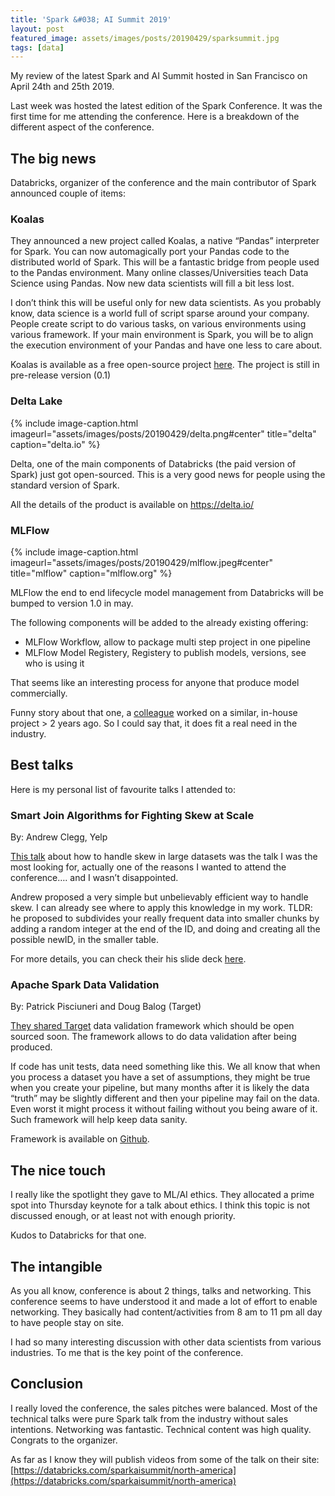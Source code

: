 ```yaml
---
title: 'Spark &#038; AI Summit 2019'
layout: post
featured_image: assets/images/posts/20190429/sparksummit.jpg
tags: [data]
---
```

My review of the latest Spark and AI Summit hosted in San Francisco on April 24th and 25th 2019.

<!--more-->

Last week was hosted the latest edition of the Spark Conference. It was the first time for me attending the conference. Here is a breakdown of the different aspect of the conference.

## The big news

Databricks, organizer of the conference and the main contributor of Spark announced couple of items:

### Koalas

They announced a new project called Koalas, a native &#8220;Pandas&#8221; interpreter for Spark. You can now automagically port your Pandas code to the distributed world of Spark. This will be a fantastic bridge from people used to the Pandas environment. Many online classes/Universities teach Data Science using Pandas. Now new data scientists will fill a bit less lost.

I don&#8217;t think this will be useful only for new data scientists. As you probably know, data science is a world full of script sparse around your company. People create script to do various tasks, on various environments using various framework. If your main environment is Spark, you will be to align the execution environment of your Pandas and have one less to care about.

Koalas is available as a free open-source project [here](https://github.com/databricks/koalas). The project is still in pre-release version (0.1)

### Delta Lake

{% include image-caption.html imageurl="assets/images/posts/20190429/delta.png#center"
title="delta" caption="delta.io" %}

Delta, one of the main components of Databricks (the paid version of Spark) just got open-sourced. This is a very good news for people using the standard version of Spark.

All the details of the product is available on <https://delta.io/>

### MLFlow

{% include image-caption.html imageurl="assets/images/posts/20190429/mlflow.jpeg#center"
title="mlflow" caption="mlflow.org" %}

MLFlow the end to end lifecycle model management from Databricks will be bumped to version 1.0 in may.

The following components will be added to the already existing offering:

* MLFlow Workflow, allow to package multi step project in one pipeline
* MLFlow Model Registery, Registery to publish models, versions, see who is using it

That seems like an interesting process for anyone that produce model commercially.

Funny story about that one, a [colleague](https://www.linkedin.com/in/pascalpotvin/) worked on a similar, in-house project > 2 years ago. So I could say that, it does fit a real need in the industry.

## Best talks

Here is my personal list of favourite talks I attended to:

### Smart Join Algorithms for Fighting Skew at Scale

By: Andrew Clegg, Yelp

[This talk](https://databricks.com/sparkaisummit/north-america/sessions-single-2019?id=30) about how to handle skew in large datasets was the talk I was the most looking for, actually one of the reasons I wanted to attend the conference&#8230;. and I wasn&#8217;t disappointed.

Andrew proposed a very simple but unbelievably efficient way to handle skew. I can already see where to apply this knowledge in my work. TLDR: he proposed to subdivides your really frequent data into smaller chunks by adding a random integer at the end of the ID, and doing and creating all the possible newID, in the smaller table.

For more details, you can check their his slide deck [here](https://docs.google.com/presentation/d/1AC6yqKjj-hfMYZxGb6mnJ4gn6tv_KscSHG_W7y1Py3A/edit?usp=sharing).

### Apache Spark Data Validation

By: Patrick Pisciuneri and Doug Balog (Target)

[They shared Target](https://databricks.com/sparkaisummit/north-america/sessions-single-2019?id=100) data validation framework which should be open sourced soon. The framework allows to do data validation after being produced.

If code has unit tests, data need something like this. We all know that when you process a dataset you have a set of assumptions, they might be true when you create your pipeline, but many months after it is likely the data &#8220;truth&#8221; may be slightly different and then your pipeline may fail on the data. Even worst it might process it without failing without you being aware of it. Such framework will help keep data sanity.

Framework is available on [Github](https://github.com/target/data-validator).

## The nice touch

I really like the spotlight they gave to ML/AI ethics. They allocated a prime spot into Thursday keynote for a talk about ethics. I think this topic is not discussed enough, or at least not with enough priority.

Kudos to Databricks for that one.

## The intangible

As you all know, conference is about 2 things, talks and networking. This conference seems to have understood it and made a lot of effort to enable networking. They basically had content/activities from 8 am to 11 pm all day to have people stay on site.

I had so many interesting discussion with other data scientists from various industries. To me that is the key point of the conference.

## Conclusion

I really loved the conference, the sales pitches were balanced. Most of the technical talks were pure Spark talk from the industry without sales intentions. Networking was fantastic. Technical content was high quality. Congrats to the organizer.

As far as I know they will publish videos from some of the talk on their site: [https://databricks.com/sparkaisummit/north-america](https://databricks.com/sparkaisummit/north-america)
